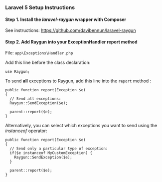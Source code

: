 ### Laravel 5 Setup Instructions

#### Step 1. Install the *laravel-raygun* wrapper with Composer

See instructions: https://github.com/davibennun/laravel-raygun

#### Step 2. Add Raygun into your ExceptionHandler report method

File: `app\Exceptions\Handler.php`

Add this line before the class declaration:

```
use Raygun;
```

To send **all** exceptions to Raygun, add this line into the `report` method :

```
public function report(Exception $e)
{
  // Send all exceptions:
  Raygun::SendException($e);

  parent::report($e);
}
```

Alternatively, you can select which exceptions you want to send using the _instanceof_ operator:

```
public function report(Exception $e)
{
  // Send only a particular type of exception:
  if($e instanceof MyCustomException) {
    Raygun::SendException($e);
  }

  parent::report($e);
}
```
